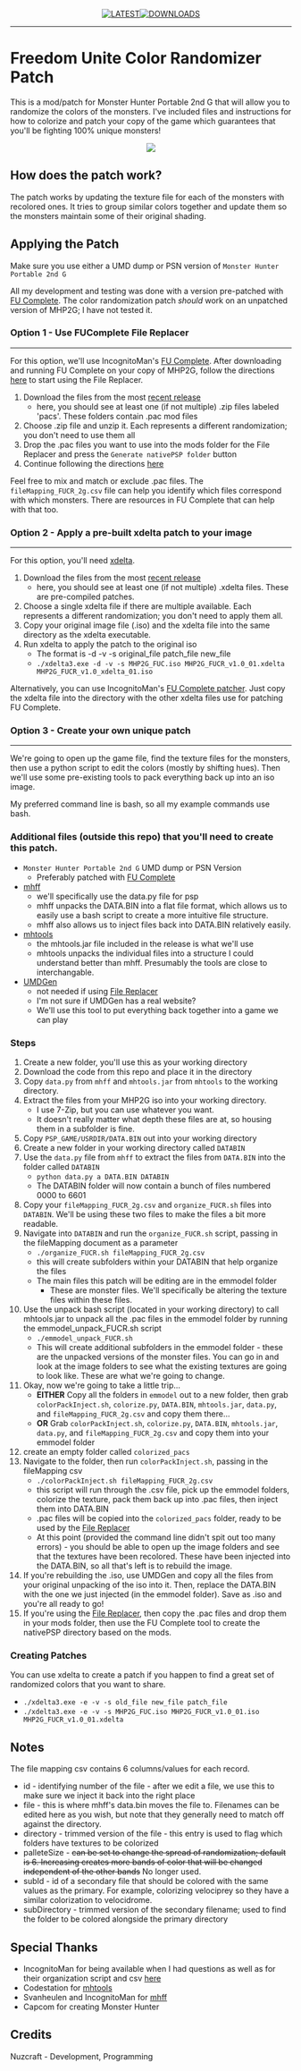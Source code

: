 <div align="center">

[![LATEST](https://img.shields.io/github/v/release/nuzcraft/FreedomUniteColorRandomizer?label=latest)](https://github.com/nuzcraft/FreedomUniteColorRandomizer/releases/latest)[![DOWNLOADS](https://img.shields.io/github/downloads/nuzcraft/FreedomUniteColorRandomizer/total)](https://github.com/nuzcraft/FreedomUniteColorRandomizer/releases)

</div>

---

# Freedom Unite Color Randomizer Patch

This is a mod/patch for Monster Hunter Portable 2nd G that will allow you to randomize the colors of the monsters. I've included files and instructions for how to colorize and patch your copy of the game which guarantees that you'll be fighting 100% unique monsters!

<div align="center">

<img src="https://github.com/nuzcraft/FreedomUniteColorRandomizer/blob/improve_colorize/images/002_FUCR_collage.jpg?raw=true">

</div>

## How does the patch work?

The patch works by updating the texture file for each of the monsters with recolored ones. It tries to group similar colors together and update them so the monsters maintain some of their original shading.

## Applying the Patch

Make sure you use either a UMD dump or PSN version of `Monster Hunter Portable 2nd G`

All my development and testing was done with a version pre-patched with [FU Complete](https://github.com/FUComplete/Patch). The color randomization patch _should_ work on an unpatched version of MHP2G; I have not tested it.

### Option 1 - Use FUComplete File Replacer

---

For this option, we'll use IncognitoMan's [FU Complete](https://github.com/FUComplete/Patch). After downloading and running FU Complete on your copy of MHP2G, follow the directions [here](https://github.com/FUComplete/FUCTool#file-replacer) to start using the File Replacer.

1. Download the files from the most [recent release](https://github.com/nuzcraft/FreedomUniteColorRandomizer/releases/latest)
   - here, you should see at least one (if not multiple) .zip files labeled 'pacs'. These folders contain .pac mod files
2. Choose .zip file and unzip it. Each represents a different randomization; you don't need to use them all
3. Drop the .pac files you want to use into the mods folder for the File Replacer and press the `Generate nativePSP folder` button
4. Continue following the directions [here](https://github.com/FUComplete/FUCTool#file-replacer)

Feel free to mix and match or exclude .pac files. The `fileMapping_FUCR_2g.csv` file can help you identify which files correspond with which monsters. There are resources in FU Complete that can help with that too.

### Option 2 - Apply a pre-built xdelta patch to your image

---

For this option, you'll need [xdelta](https://github.com/jmacd/xdelta).

1. Download the files from the most [recent release](https://github.com/nuzcraft/FreedomUniteColorRandomizer/releases/latest)
   - here, you should see at least one (if not multiple) .xdelta files. These are pre-compiled patches.
2. Choose a single xdelta file if there are multiple available. Each represents a different randomization; you don't need to apply them all.
3. Copy your original image file (.iso) and the xdelta file into the same directory as the xdelta executable.
4. Run xdelta to apply the patch to the original iso
   - The format is -d -v -s original_file patch_file new_file
   - `./xdelta3.exe -d -v -s MHP2G_FUC.iso MHP2G_FUCR_v1.0_01.xdelta MHP2G_FUCR_v1.0_xdelta_01.iso`

Alternatively, you can use IncognitoMan's [FU Complete patcher](https://github.com/FUComplete/Patch/releases/latest). Just copy the xdelta file into the directory with the other xdelta files use for patching FU Complete.

### Option 3 - Create your own unique patch

---

We're going to open up the game file, find the texture files for the monsters, then use a python script to edit the colors (mostly by shifting hues). Then we'll use some pre-existing tools to pack everything back up into an iso image.

My preferred command line is bash, so all my example commands use bash.

### Additional files (outside this repo) that you'll need to create this patch.

- `Monster Hunter Portable 2nd G` UMD dump or PSN Version
  - Preferably patched with [FU Complete](https://github.com/FUComplete)
- [mhff](https://github.com/IncognitoMan/mhff)
  - we'll specifically use the data.py file for psp
  - mhff unpacks the DATA.BIN into a flat file format, which allows us to easily use a bash script to create a more intuitive file structure.
  - mhff also allows us to inject files back into DATA.BIN relatively easily.
- [mhtools](https://github.com/codestation/mhtools)
  - the mhtools.jar file included in the release is what we'll use
  - mhtools unpacks the individual files into a structure I could understand better than mhff. Presumably the tools are close to interchangable.
- [UMDGen](https://www.romhacking.net/utilities/1218/)
  - not needed if using [File Replacer](https://github.com/FUComplete/FUCTool#file-replacer)
  - I'm not sure if UMDGen has a real website?
  - We'll use this tool to put everything back together into a game we can play

### Steps

1. Create a new folder, you'll use this as your working directory
2. Download the code from this repo and place it in the directory
3. Copy `data.py` from `mhff` and `mhtools.jar` from `mhtools` to the working directory.
4. Extract the files from your MHP2G iso into your working directory.
   - I use 7-Zip, but you can use whatever you want.
   - It doesn't really matter what depth these files are at, so housing them in a subfolder is fine.
5. Copy `PSP_GAME/USRDIR/DATA.BIN` out into your working directory
6. Create a new folder in your working directory called `DATABIN`
7. Use the `data.py` file from `mhff` to extract the files from `DATA.BIN` into the folder called `DATABIN`
   - `python data.py a DATA.BIN DATABIN`
   - The DATABIN folder will now contain a bunch of files numbered 0000 to 6601
8. Copy your `fileMapping_FUCR_2g.csv` and `organize_FUCR.sh` files into `DATABIN`. We'll be using these two files to make the files a bit more readable.
9. Navigate into `DATABIN` and run the `organize_FUCR.sh` script, passing in the fileMapping document as a parameter
   - `./organize_FUCR.sh fileMapping_FUCR_2g.csv`
   - this will create subfolders within your DATABIN that help organize the files
   - The main files this patch will be editing are in the emmodel folder
     - These are monster files. We'll specifically be altering the texture files within these files.
10. Use the unpack bash script (located in your working directory) to call mhtools.jar to unpack all the .pac files in the emmodel folder by running the emmodel_unpack_FUCR.sh script
    - `./emmodel_unpack_FUCR.sh`
    - This will create additional subfolders in the emmodel folder - these are the unpacked versions of the monster files. You can go in and look at the image folders to see what the existing textures are going to look like. These are what we're going to change.
11. Okay, now we're going to take a little trip...
    - **EITHER** Copy all the folders in `emmodel` out to a new folder, then grab `colorPackInject.sh`, `colorize.py`, `DATA.BIN`, `mhtools.jar`, `data.py`, and `fileMapping_FUCR_2g.csv` and copy them there...
    - **OR** Grab `colorPackInject.sh`, `colorize.py`, `DATA.BIN`, `mhtools.jar`, `data.py`, and `fileMapping_FUCR_2g.csv` and copy them into your emmodel folder
12. create an empty folder called `colorized_pacs`
13. Navigate to the folder, then run `colorPackInject.sh`, passing in the fileMapping csv
    - `./colorPackInject.sh fileMapping_FUCR_2g.csv`
    - this script will run through the .csv file, pick up the emmodel folders, colorize the texture, pack them back up into .pac files, then inject them into DATA.BIN
    - .pac files will be copied into the `colorized_pacs` folder, ready to be used by the [File Replacer](https://github.com/FUComplete/FUCTool#file-replacer)
    - At this point (provided the command line didn't spit out too many errors) - you should be able to open up the image folders and see that the textures have been recolored. These have been injected into the DATA.BIN, so all that's left is to rebuild the image.
14. If you're rebuilding the .iso, use UMDGen and copy all the files from your original unpacking of the iso into it. Then, replace the DATA.BIN with the one we just injected (in the emmodel folder). Save as .iso and you're all ready to go!
15. If you're using the [File Replacer](https://github.com/FUComplete/FUCTool#file-replacer), then copy the .pac files and drop them in your mods folder, then use the FU Complete tool to create the nativePSP directory based on the mods.

### Creating Patches

You can use xdelta to create a patch if you happen to find a great set of randomized colors that you want to share.

- `./xdelta3.exe -e -v -s old_file new_file patch_file`
- `./xdelta3.exe -e -v -s MHP2G_FUC.iso MHP2G_FUCR_v1.0_01.iso MHP2G_FUCR_v1.0_01.xdelta`

## Notes

The file mapping csv contains 6 columns/values for each record.

- id - identifying number of the file - after we edit a file, we use this to make sure we inject it back into the right place
- file - this is where mhff's data.bin moves the file to. Filenames can be edited here as you wish, but note that they generally need to match off against the directory.
- directory - trimmed version of the file - this entry is used to flag which folders have textures to be colorized
- palleteSize - ~~can be set to change the spread of randomization; default is 6. Increasing creates more bands of color that will be changed independent of the other bands~~ No longer used.
- subId - id of a secondary file that should be colored with the same values as the primary. For example, colorizing velociprey so they have a similar colorization to velocidrome.
- subDirectory - trimmed version of the secondary filename; used to find the folder to be colored alongside the primary directory

## Special Thanks

- IncognitoMan for being available when I had questions as well as for their organization script and csv [here](https://gist.github.com/IncognitoMan/5606104bd3f4ab79c0e4e2f791acbda5)
- Codestation for [mhtools](https://github.com/codestation/mhtools)
- Svanheulen and IncognitoMan for [mhff](https://github.com/IncognitoMan/mhff)
- Capcom for creating Monster Hunter

## Credits

Nuzcraft - Development, Programming
